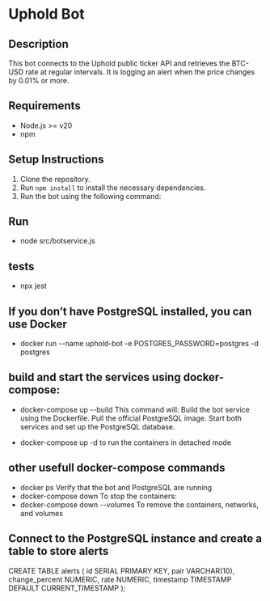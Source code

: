# Uphold Bot

## Description
This bot connects to the Uphold public ticker API and retrieves the BTC-USD rate at regular intervals. 
It is logging an alert when the price changes by 0.01% or more.

## Requirements
- Node.js >= v20
- npm

## Setup Instructions
1. Clone the repository.
2. Run `npm install` to install the necessary dependencies.
3. Run the bot using the following command:

## Run
- node src/botservice.js

## tests
- npx jest

## If you don’t have PostgreSQL installed, you can use Docker 
- docker run --name uphold-bot -e POSTGRES_PASSWORD=postgres -d postgres


## build and start the services using docker-compose:
- docker-compose up --build
  This command will:
   Build the bot service using the Dockerfile.
   Pull the official PostgreSQL image.
   Start both services and set up the PostgreSQL database.

- docker-compose up -d
   to run the containers in detached mode 

## other usefull docker-compose commands
- docker ps
   Verify that the bot and PostgreSQL are running
- docker-compose down
   To stop the containers:
- docker-compose down --volumes
   To remove the containers, networks, and volumes


## Connect to the PostgreSQL instance and create a table to store alerts
CREATE TABLE alerts (
  id SERIAL PRIMARY KEY,
  pair VARCHAR(10),
  change_percent NUMERIC,
  rate NUMERIC,
  timestamp TIMESTAMP DEFAULT CURRENT_TIMESTAMP
);